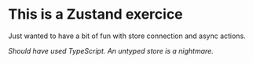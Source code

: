 # This is a Zustand exercice

Just wanted to have a bit of fun with store connection and async actions.

*Should have used TypeScript. An untyped store is a nightmare.*
